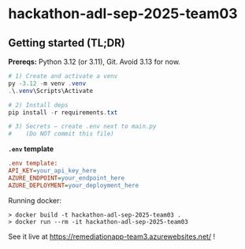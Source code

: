 # hackathon-adl-sep-2025-team03
## Getting started (TL;DR)
**Prereqs:** Python 3.12 (or 3.11), Git. Avoid 3.13 for now.

```powershell
# 1) Create and activate a venv
py -3.12 -m venv .venv
.\.venv\Scripts\Activate

# 2) Install deps
pip install -r requirements.txt

# 3) Secrets – create .env next to main.py
#    (Do NOT commit this file)
```

**`.env` template**
```ini
.env template:
API_KEY=your_api_key_here
AZURE_ENDPOINT=your_endpoint_here
AZURE_DEPLOYMENT=your_deployment_here
```


Running docker:
```
> docker build -t hackathon-adl-sep-2025-team03 . 
> docker run --rm -it hackathon-adl-sep-2025-team03
```

See it live at https://remediationapp-team3.azurewebsites.net/ !
